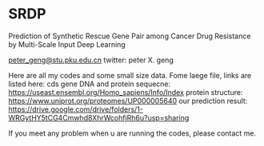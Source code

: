 # SRDP
Prediction of Synthetic Rescue Gene Pair among Cancer Drug Resistance by Multi-Scale Input Deep Learning

peter_geng@stu.pku.edu.cn
twitter: peter X. geng

Here are all my codes and some small size data.
Fome laege file, links are listed here: 
cds gene DNA and protein sequecne: https://useast.ensembl.org/Homo_sapiens/Info/Index 
protein structure: https://www.uniprot.org/proteomes/UP000005640
our prediction result: https://drive.google.com/drive/folders/1-WRGytHY5tCG4Cmwhd8XhrWcohfjRh6u?usp=sharing 

If you meet any problem when u are running the codes, please contact me.
